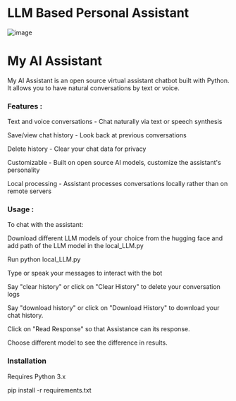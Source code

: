 # LLM Based Personal Assistant

![image](https://github.com/prakashjha1/LLM-Based-Personal-Assistant/assets/90398609/55530032-1cb1-4956-bc77-c84dfad51dc8)


# My AI Assistant
My AI Assistant is an open source virtual assistant chatbot built with Python. It allows you to have natural conversations by text or voice.

### Features :

Text and voice conversations - Chat naturally via text or speech synthesis

Save/view chat history - Look back at previous conversations

Delete history - Clear your chat data for privacy

Customizable - Built on open source AI models, customize the assistant's personality

Local processing - Assistant processes conversations locally rather than on remote servers

### Usage :
To chat with the assistant:

Download different LLM models of your choice from the hugging face and add path of the LLM model in the local_LLM.py

Run python local_LLM.py

Type or speak your messages to interact with the bot

Say "clear history" or click on "Clear History" to delete your conversation logs

Say "download history" or click on "Download History" to download your chat history.

Click on "Read Response" so that Assistance can its response.

Choose different model to see the difference in results. 

### Installation

Requires Python 3.x

pip install -r requirements.txt
